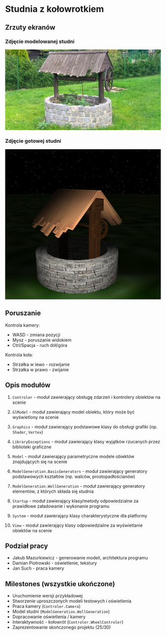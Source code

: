 # Studnia z kołowrotkiem

## Zrzuty ekranów

### Zdjęcie modelowanej studni

![img](docs/pics/studnia.png)

### Zdjęcie gotowej studni

![img](docs/pics/well-done.png)

## Poruszanie

Kontrola kamery:

* WASD - zmiana pozycji
* Mysz - poruszanie widokiem
* Ctrl/Spacja - ruch dół/góra

Kontrola koła:

* Strzałka w lewo - rozwijanie
* Strzałka w prawo - zwijanie

## Opis modułów

1. `Controler` - moduł zawierający obsługę zdarzeń i kontrolery obiektów na scenie

2. `GlModel` - moduł zawierający model obiektu, który może być wyświetlony na scenie

3. `Graphics` - moduł zawierający podstawowe klasy do obsługi grafiki (np. `Shader`, `Vertex`)

4. `LibraryExceptions` - moduł zawierający klasy wyjątków rzucanych przez biblioteki graficzne

5. `Model` - moduł zawierający parametryczne modele obiektów znajdujących się na scenie

6. `ModelGeneration.BasicGenerators` - moduł zawierający generatory podstawowych kształtów (np. walców, prostopadłościanów)

7. `ModelGeneration.WellGeneration` - moduł zawierający generatory elementów, z których składa się studnia

8. `Startup` - moduł zawierający klasy/metody odpowiedzialne za prawidłowe załadowanie i wykonanie programu

9. `System` - moduł zawierający klasy charakterystyczne dla platformy

10. `View` - moduł zawierający klasy odpowiedzialne za wyświetlanie obiektów na scenie

## Podział pracy

* Jakub Mazurkiewicz - generowanie modeli, architektura programu
* Damian Piotrowski - oświetlenie, tekstury
* Jan Such - praca kamery

## Milestones (wszystkie ukończone)

* Uruchomienie wersji przykładowej
* Stworzenie uproszczonych modeli testowych i oświetlenia
* Praca kamery (`Controler.Camera`)
* Model studni (`ModelGeneration.WellGeneration`)
* Dopracowanie oświetlenia / kamery
* Interaktywność - kołowrót (`Controler.WheelControler`)
* Zaprezentowanie skończonego projektu (25/30)
